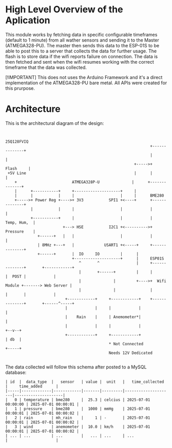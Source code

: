 # High Level Overview of the Aplication

This module works by fetching data in specific configurable timeframes (default to 1 minute) from all wather sensors and sending it to the Master (ATMEGA328-PU).
The master then sends this data to the ESP-01S to be able to post this to a server that collects the data for further usage.
The flash is to store data if the wifi reports failure on connection. The data is then fetched and sent when the wifi resumes working with the correct timeframe that the data was collected.

[!IMPORTANT]
This does not uses the Arduino Framework and it's a direct implementation of the ATMEGA328-PU bare metal. All APIs were created for this prurpose.

# Architecture
This is the architectural diagram of the design:
```

                                                               25Q128FVIQ
                                                               +--------------+
                                                               |              |
                                                        +----->+    Flash     |
 +5V Line                                               |      |              |
    +                        ATMEGA328P-U              |      +--------------+
    |      +-----------+     +--------------------+     |
    |      |           |     |                    |     |      BME280
    +----->+ Power Reg +---->+ 3V3           SPI1 +<----+      +--------------+
           |           |     |                    |            |              |
           +-----------+     |                    |            |  Temp, Hum,  |
                         +---> HSE           I2C1 +<---------->+  Pressure    |
              +------+   |   |                    |            |              |
              | 8MHz +---+   |             USART1 +<-----+     +--------------+
              +------+       |  IO     IO         |      |
                             +--------------------+      |     ESP01S
                                ^       ^                |     +--------------+       +------------+
                                |       +------+         |     |              |  POST |            |
                                |              |         +---->+  Wifi Module +-------> Web Server |
                                |              |               |              |       |            |
                          +------------+     +------------+    +--------------+       +------^-----+
                          |            |     |            |                                  |
                          |    Rain    |     | Anemometer*|                                  |
                          |            |     |            |                               +--v--+
                          +------------+     +------------+                               | db  |
                                             * Not Connected                              +-----+
                                             Needs 12V Dedicated


```

The data collected will follow this schema after posted to a MySQL database:

```
| id  |  data_type  |   sensor   | value |  unit   |   time_collected    |     time_added      |
|-----|-------------|------------|-------|---------|---------------------|---------------------|
|   0 | temperature | bme280     |  25.3 | celcius | 2025-07-01 00:00:00 | 2025-07-01 00:00:01 |
|   1 | pressure    | bme280     |  1000 | mmHg    | 2025-07-01 00:00:01 | 2025-07-01 00:00:02 |
|   2 | rain        | mh_rain    |     1 | -       | 2025-07-01 00:00:01 | 2025-07-01 00:00:02 |
|   3 | wind        | anemometer |  10.0 | km/h    | 2025-07-01 00:00:01 | 2025-07-01 00:00:02 |
| ... | ...         | ...        |   ... | ...     | ...                 |                     |

```

